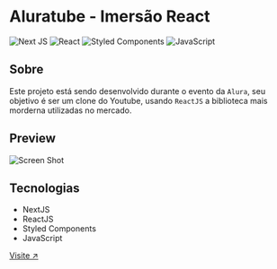 # Aluratube - Imersão React

![Next JS](https://img.shields.io/badge/Next-black?style=for-the-badge&logo=next.js&logoColor=white)
![React](https://img.shields.io/badge/react-%2320232a.svg?style=for-the-badge&logo=react&logoColor=%2361DAFB)
![Styled Components](https://img.shields.io/badge/styled--components-DB7093?style=for-the-badge&logo=styled-components&logoColor=white)
![JavaScript](https://img.shields.io/badge/javascript-%23323330.svg?style=for-the-badge&logo=javascript&logoColor=%23F7DF1E)

## Sobre

Este projeto está sendo desenvolvido durante o evento da `Alura`, seu objetivo é ser um clone do Youtube, usando `ReactJS` a biblioteca mais morderna utilizadas no mercado.

## Preview

![Screen Shot](https://user-images.githubusercontent.com/93036812/200409886-9886e06e-5269-45f8-baf3-fb4a2e22138e.png)

## Tecnologias

- NextJS
- ReactJS
- Styled Components
- JavaScript

[Visite ↗️](https://aluratube-kappa.vercel.app)
